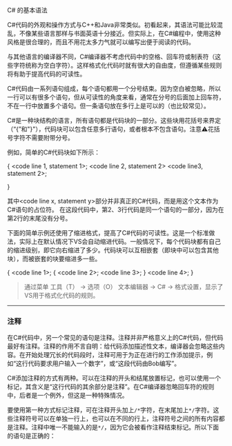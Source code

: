 C# 的基本语法

C#代码的外观和操作方式与C++和Java非常类似。初看起来，其语法可能比较混乱，不像某些语言那样与书面英语十分接近。但实际上，在C#编程中，使用这种风格是很合理的，而且不用花太多力气就可以编写出便于阅读的代码。

与其他语言的编译器不同，C#编译器不考虑代码中的空格、回车符或制表符（这些字符统称为空白字符）。这样格式化代码时就有很大的自由度，但遵循某些规则将有助于提高代码的可读性。

C#代码由一系列语句组成，每个语句都用一个分号结束。因为空白被忽略，所以一行可以有很多个语句，但从可读性的角度来看，通常在分号的后面加上回车符，不在一行中放置多个语句。但一条语句放在多行上是可以的（也比较常见）。

C#是一种块结构的语言，所有语句都是代码块的一部分。这些块用花括号来界定（“{”和"}"），代码块可以包含任意多行语句，或者根本不包含语句。注意⚠️花括号字符不需要附带分号。

例如，简单的C#代码块如下所示：


{
    <code line 1, statement 1>;
    <code line 2, statement 2>
        <code line3, statement 2>;

}


其中<code line x, statement y>部分并非真正的C#代码，而是用这个文本作为C#语句的占位符。
在这段代码中，第2、3行代码是同一个语句的一部分，因为在第2行的末尾没有分号。

下面的简单示例还使用了缩进格式，提高了C#代码的可读性。这是一个标准做法，实际上在默认情况下VS会自动缩进代码。一般情况下，每个代码块都有自己的缩进级别，即它向右缩进了多少。代码块可以互相嵌套（即块中可以包含其他块），而被嵌套的块要缩进多一些。

{
    <code line 1>;
    {
        <code line 2>;
        <code line 3>;
    }
  <code line 4>;
}


> 通过菜单 工具（T） -> 选项（O）
> 文本编辑器 -> C# -> 格式设置，显示了VS用于格式化代码的规则。


---


### 注释

在C#代码中，另一个常见的语句是注释。注释并非严格意义上的C#代码，但代码最好有注释。注释的作用不言自明：给代码添加描述性文本，编译器会忽略这些内容。在开始处理冗长的代码段时，注释可用于为正在进行的工作添加提示，例如“这行代码要求用户输入一个数字”，或“这段代码由Bob编写”。


C#添加注释的方式有两种。可以在注释的开头和结尾放置标记，也可以使用一个标记，其含义是“这行代码的其余部分是注释”。在C#编译器忽略回车符的规则中，后者是一个例外，但这是一种特殊情况。

要使用第一种方式标记注释，可在注释开头加上`/*`字符，在末尾加上`*/`字符。这些注释符号可以在单独一行上，也可以在不同的行上，注释符号之间的所有内容都是注释。注释中唯一不能输入的是`*/`，因为它会被看作注释结束标记。所以下面的语句是正确的：

